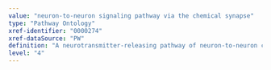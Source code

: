```yaml
---
value: "neuron-to-neuron signaling pathway via the chemical synapse"
type: "Pathway Ontology"
xref-identifier: "0000274"
xref-dataSource: "PW"
definition: "A neurotransmitter-releasing pathway of neuron-to-neuron communication. It involves fusion of neurotransmitter-filled synaptic vesicles with the plasma membrane, activation of postsynaptic receptors. It also involves recycling and re-release of synaptic vesicles."
level: "4"
---
```

